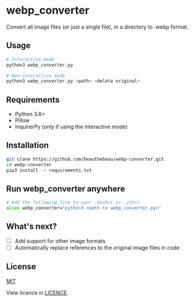 # webp_converter

Convert all image files (or just a single file), in a directory to .webp format. 

## Usage

```bash
# Interactive mode
python3 webp_converter.py

# Non-interactive mode
python3 webp_converter.py <path> <delete original>
```

## Requirements

- Python 3.6+
- Pillow
- InquirerPy (only if using the interactive mode)

## Installation

```bash
git clone https://github.com/beauthebeau/webp-converter.git
cd webp-converter
pip3 install -r requirements.txt
```

## Run webp_converter anywhere

```bash
# Add the following line to your .bashrc or .zshrc
alias webp_converter="python3 <path to webp_converter.py>"
```

## What's next?

- [ ] Add support for other image formats
- [ ] Automatically replace references to the original image files in code

## License

[MIT](https://choosealicense.com/licenses/mit/)

View licence in [LICENCE](LICENSE).

